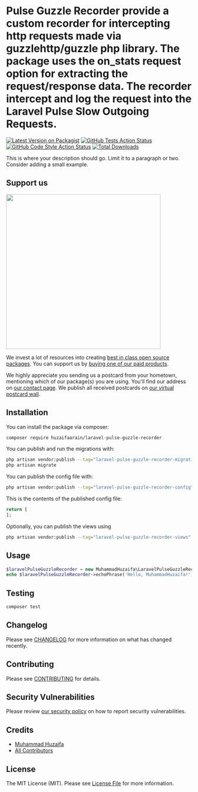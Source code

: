 # Pulse Guzzle Recorder provide a custom recorder for intercepting http requests made via guzzlehttp/guzzle php library. The package uses the on_stats request option for extracting the request/response data. The recorder intercept and log the request into the Laravel Pulse Slow Outgoing Requests.

[![Latest Version on Packagist](https://img.shields.io/packagist/v/huzaifaarain/laravel-pulse-guzzle-recorder.svg?style=flat-square)](https://packagist.org/packages/huzaifaarain/laravel-pulse-guzzle-recorder)
[![GitHub Tests Action Status](https://img.shields.io/github/actions/workflow/status/huzaifaarain/laravel-pulse-guzzle-recorder/run-tests.yml?branch=main&label=tests&style=flat-square)](https://github.com/huzaifaarain/laravel-pulse-guzzle-recorder/actions?query=workflow%3Arun-tests+branch%3Amain)
[![GitHub Code Style Action Status](https://img.shields.io/github/actions/workflow/status/huzaifaarain/laravel-pulse-guzzle-recorder/fix-php-code-style-issues.yml?branch=main&label=code%20style&style=flat-square)](https://github.com/huzaifaarain/laravel-pulse-guzzle-recorder/actions?query=workflow%3A"Fix+PHP+code+style+issues"+branch%3Amain)
[![Total Downloads](https://img.shields.io/packagist/dt/huzaifaarain/laravel-pulse-guzzle-recorder.svg?style=flat-square)](https://packagist.org/packages/huzaifaarain/laravel-pulse-guzzle-recorder)

This is where your description should go. Limit it to a paragraph or two. Consider adding a small example.

## Support us

[<img src="https://github-ads.s3.eu-central-1.amazonaws.com/laravel-pulse-guzzle-recorder.jpg?t=1" width="419px" />](https://spatie.be/github-ad-click/laravel-pulse-guzzle-recorder)

We invest a lot of resources into creating [best in class open source packages](https://spatie.be/open-source). You can support us by [buying one of our paid products](https://spatie.be/open-source/support-us).

We highly appreciate you sending us a postcard from your hometown, mentioning which of our package(s) you are using. You'll find our address on [our contact page](https://spatie.be/about-us). We publish all received postcards on [our virtual postcard wall](https://spatie.be/open-source/postcards).

## Installation

You can install the package via composer:

```bash
composer require huzaifaarain/laravel-pulse-guzzle-recorder
```

You can publish and run the migrations with:

```bash
php artisan vendor:publish --tag="laravel-pulse-guzzle-recorder-migrations"
php artisan migrate
```

You can publish the config file with:

```bash
php artisan vendor:publish --tag="laravel-pulse-guzzle-recorder-config"
```

This is the contents of the published config file:

```php
return [
];
```

Optionally, you can publish the views using

```bash
php artisan vendor:publish --tag="laravel-pulse-guzzle-recorder-views"
```

## Usage

```php
$laravelPulseGuzzleRecorder = new MuhammadHuzaifa\LaravelPulseGuzzleRecorder();
echo $laravelPulseGuzzleRecorder->echoPhrase('Hello, MuhammadHuzaifa!');
```

## Testing

```bash
composer test
```

## Changelog

Please see [CHANGELOG](CHANGELOG.md) for more information on what has changed recently.

## Contributing

Please see [CONTRIBUTING](CONTRIBUTING.md) for details.

## Security Vulnerabilities

Please review [our security policy](../../security/policy) on how to report security vulnerabilities.

## Credits

- [Muhammad Huzaifa](https://github.com/huzaifaarain)
- [All Contributors](../../contributors)

## License

The MIT License (MIT). Please see [License File](LICENSE.md) for more information.
